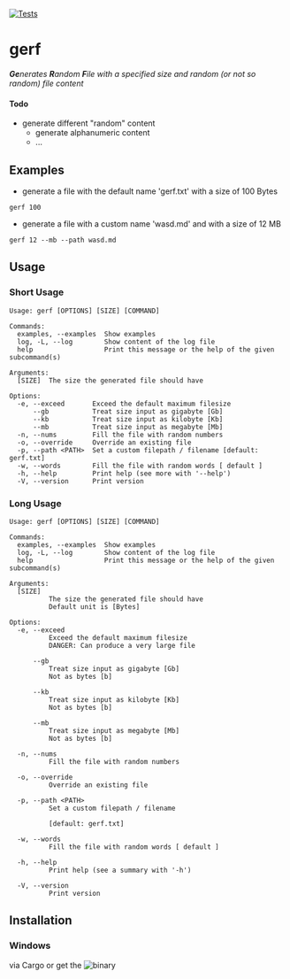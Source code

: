 [![Tests](https://github.com/Phydon/gerf/actions/workflows/rust.yml/badge.svg)](https://github.com/Phydon/gerf/actions/workflows/rust.yml)


# gerf

***Ge**nerates **R**andom **F**ile with a specified size and random (or not so random) file content*


#### Todo

- generate different "random" content
  - generate alphanumeric content
  - ...


## Examples

- generate a file with the default name 'gerf.txt' with a size of 100 Bytes

```shell
gerf 100     
```

- generate a file with a custom name 'wasd.md' and with a size of 12 MB

```shell
gerf 12 --mb --path wasd.md    
```


## Usage

### Short Usage

```
Usage: gerf [OPTIONS] [SIZE] [COMMAND]

Commands:
  examples, --examples  Show examples
  log, -L, --log        Show content of the log file
  help                  Print this message or the help of the given subcommand(s)

Arguments:
  [SIZE]  The size the generated file should have

Options:
  -e, --exceed       Exceed the default maximum filesize
      --gb           Treat size input as gigabyte [Gb]
      --kb           Treat size input as kilobyte [Kb]
      --mb           Treat size input as megabyte [Mb]
  -n, --nums         Fill the file with random numbers
  -o, --override     Override an existing file
  -p, --path <PATH>  Set a custom filepath / filename [default: gerf.txt]
  -w, --words        Fill the file with random words [ default ]
  -h, --help         Print help (see more with '--help')
  -V, --version      Print version
```

### Long Usage

```
Usage: gerf [OPTIONS] [SIZE] [COMMAND]

Commands:
  examples, --examples  Show examples
  log, -L, --log        Show content of the log file
  help                  Print this message or the help of the given subcommand(s)

Arguments:
  [SIZE]
          The size the generated file should have
          Default unit is [Bytes]

Options:
  -e, --exceed
          Exceed the default maximum filesize
          DANGER: Can produce a very large file

      --gb
          Treat size input as gigabyte [Gb]
          Not as bytes [b]

      --kb
          Treat size input as kilobyte [Kb]
          Not as bytes [b]

      --mb
          Treat size input as megabyte [Mb]
          Not as bytes [b]

  -n, --nums
          Fill the file with random numbers

  -o, --override
          Override an existing file

  -p, --path <PATH>
          Set a custom filepath / filename

          [default: gerf.txt]

  -w, --words
          Fill the file with random words [ default ]

  -h, --help
          Print help (see a summary with '-h')

  -V, --version
          Print version
```

## Installation

### Windows

via Cargo or get the ![binary](https://github.com/Phydon/gerf/releases)

